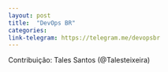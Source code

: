 ```yaml
---
layout: post
title:  "DevOps BR"
categories: 
link-telegram: https://telegram.me/devopsbr
---
```

Contribuição: Tales Santos (@Talesteixeira)

